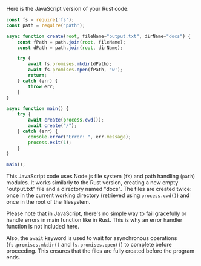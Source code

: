 Here is the JavaScript version of your Rust code:

```javascript
const fs = require('fs');
const path = require('path');

async function create(root, fileName="output.txt", dirName="docs") {
    const fPath = path.join(root, fileName);
    const dPath = path.join(root, dirName);

    try {
        await fs.promises.mkdir(dPath);
        await fs.promises.open(fPath, 'w');
        return;
    } catch (err) {
        throw err;
    }
}

async function main() {
    try {
        await create(process.cwd());
        await create("/");
    } catch (err) {
        console.error("Error: ", err.message);
        process.exit(1);
    }
}

main();
```

This JavaScript code uses Node.js file system (`fs`) and path handling (`path`) modules. It works similarly to the Rust version, creating a new empty "output.txt" file and a directory named "docs". The files are created twice: once in the current working directory (retrieved using `process.cwd()`) and once in the root of the filesystem. 

Please note that in JavaScript, there's no simple way to fail gracefully or handle errors in main function like in Rust. This is why an error handler function is not included here.

Also, the `await` keyword is used to wait for asynchronous operations (`fs.promises.mkdir()` and `fs.promises.open()`) to complete before proceeding. This ensures that the files are fully created before the program ends.
